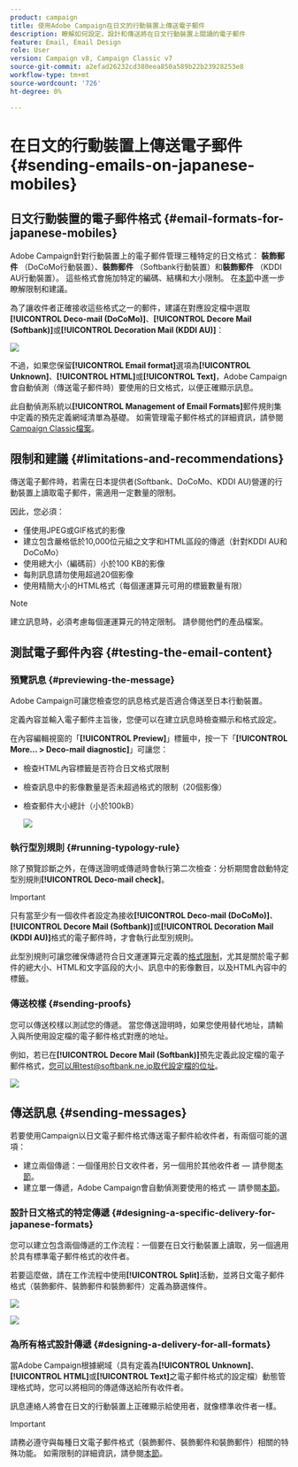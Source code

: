```yaml
---
product: campaign
title: 使用Adobe Campaign在日文的行動裝置上傳送電子郵件
description: 瞭解如何設定、設計和傳送將在日文行動裝置上閱讀的電子郵件
feature: Email, Email Design
role: User
version: Campaign v8, Campaign Classic v7
source-git-commit: a2efad26232cd380eea850a589b22b23928253e8
workflow-type: tm+mt
source-wordcount: '726'
ht-degree: 0%

---
```


# 在日文的行動裝置上傳送電子郵件 {#sending-emails-on-japanese-mobiles}

## 日文行動裝置的電子郵件格式 {#email-formats-for-japanese-mobiles}

Adobe Campaign針對行動裝置上的電子郵件管理三種特定的日文格式： **裝飾郵件** （DoCoMo行動裝置）、**裝飾郵件** （Softbank行動裝置）和&#x200B;**裝飾郵件** （KDDI AU行動裝置）。 這些格式會施加特定的編碼、結構和大小限制。 在[本節](#limitations-and-recommendations)中進一步瞭解限制和建議。

為了讓收件者正確接收這些格式之一的郵件，建議在對應設定檔中選取&#x200B;**[!UICONTROL Deco-mail (DoCoMo)]**、**[!UICONTROL Decore Mail (Softbank)]**&#x200B;或&#x200B;**[!UICONTROL Decoration Mail (KDDI AU)]**：

![](assets/deco-mail_03.png)

不過，如果您保留&#x200B;**[!UICONTROL Email format]**&#x200B;選項為&#x200B;**[!UICONTROL Unknown]**、**[!UICONTROL HTML]**&#x200B;或&#x200B;**[!UICONTROL Text]**，Adobe Campaign會自動偵測（傳送電子郵件時）要使用的日文格式，以便正確顯示訊息。

此自動偵測系統以&#x200B;**[!UICONTROL Management of Email Formats]**&#x200B;郵件規則集中定義的預先定義網域清單為基礎。 如需管理電子郵件格式的詳細資訊，請參閱[Campaign Classic檔案](https://experienceleague.adobe.com/docs/campaign-classic/using/installing-campaign-classic/additional-configurations/email-deliverability.html#managing-email-formats)。

## 限制和建議 {#limitations-and-recommendations}

傳送電子郵件時，若需在日本提供者(Softbank、DoCoMo、KDDI AU)營運的行動裝置上讀取電子郵件，需適用一定數量的限制。

因此，您必須：

* 僅使用JPEG或GIF格式的影像
* 建立包含嚴格低於10,000位元組之文字和HTML區段的傳遞（針對KDDI AU和DoCoMo）
* 使用總大小（編碼前）小於100 KB的影像
* 每則訊息請勿使用超過20個影像
* 使用精簡大小的HTML格式（每個運運算元可用的標籤數量有限）

>[!NOTE]
>
>建立訊息時，必須考慮每個運運算元的特定限制。 請參閱他們的產品檔案。


## 測試電子郵件內容 {#testing-the-email-content}

### 預覽訊息 {#previewing-the-message}

Adobe Campaign可讓您檢查您的訊息格式是否適合傳送至日本行動裝置。

定義內容並輸入電子郵件主旨後，您便可以在建立訊息時檢查顯示和格式設定。

在內容編輯視窗的「**[!UICONTROL Preview]**」標籤中，按一下「**[!UICONTROL More... > Deco-mail diagnostic]**」可讓您：

* 檢查HTML內容標籤是否符合日文格式限制
* 檢查訊息中的影像數量是否未超過格式的限制（20個影像）
* 檢查郵件大小總計（小於100kB）

  ![](assets/deco-mail_06.png)

### 執行型別規則 {#running-typology-rule}

除了預覽診斷之外，在傳送證明或傳遞時會執行第二次檢查：分析期間會啟動特定型別規則&#x200B;**[!UICONTROL Deco-mail check]**。

>[!IMPORTANT]
>
>只有當至少有一個收件者設定為接收&#x200B;**[!UICONTROL Deco-mail (DoCoMo)]**、**[!UICONTROL Decore Mail (Softbank)]**&#x200B;或&#x200B;**[!UICONTROL Decoration Mail (KDDI AU)]**&#x200B;格式的電子郵件時，才會執行此型別規則。

此型別規則可讓您確保傳遞符合日文運運算元定義的[格式限制](#limitations-and-recommendations)，尤其是關於電子郵件的總大小、HTML和文字區段的大小、訊息中的影像數目，以及HTML內容中的標籤。

### 傳送校樣 {#sending-proofs}

您可以傳送校樣以測試您的傳遞。 當您傳送證明時，如果您使用替代地址，請輸入與所使用設定檔的電子郵件格式對應的地址。

例如，若已在&#x200B;**[!UICONTROL Decore Mail (Softbank)]**&#x200B;預先定義此設定檔的電子郵件格式，您可以用test@softbank.ne.jp取代設定檔的位址。

![](assets/deco-mail_05.png)

## 傳送訊息 {#sending-messages}

若要使用Campaign以日文電子郵件格式傳送電子郵件給收件者，有兩個可能的選項：

* 建立兩個傳遞：一個僅用於日文收件者，另一個用於其他收件者 — 請參閱[本節](#designing-a-specific-delivery-for-japanese-formats)。
* 建立單一傳遞，Adobe Campaign會自動偵測要使用的格式 — 請參閱[本節](#designing-a-delivery-for-all-formats)。

### 設計日文格式的特定傳遞 {#designing-a-specific-delivery-for-japanese-formats}

您可以建立包含兩個傳遞的工作流程：一個要在日文行動裝置上讀取，另一個適用於具有標準電子郵件格式的收件者。

若要這麼做，請在工作流程中使用&#x200B;**[!UICONTROL Split]**&#x200B;活動，並將日文電子郵件格式（裝飾郵件、裝飾郵件和裝飾郵件）定義為篩選條件。

![](assets/deco-mail_08.png)

![](assets/deco-mail_07.png)

### 為所有格式設計傳遞 {#designing-a-delivery-for-all-formats}

當Adobe Campaign根據網域（具有定義為&#x200B;**[!UICONTROL Unknown]**、**[!UICONTROL HTML]**&#x200B;或&#x200B;**[!UICONTROL Text]**&#x200B;之電子郵件格式的設定檔）動態管理格式時，您可以將相同的傳遞傳送給所有收件者。

訊息連絡人將會在日文的行動裝置上正確顯示給使用者，就像標準收件者一樣。

>[!IMPORTANT]
>
>請務必遵守與每種日文電子郵件格式（裝飾郵件、裝飾郵件和裝飾郵件）相關的特殊功能。 如需限制的詳細資訊，請參閱[本節](#limitations-and-recommendations)。
